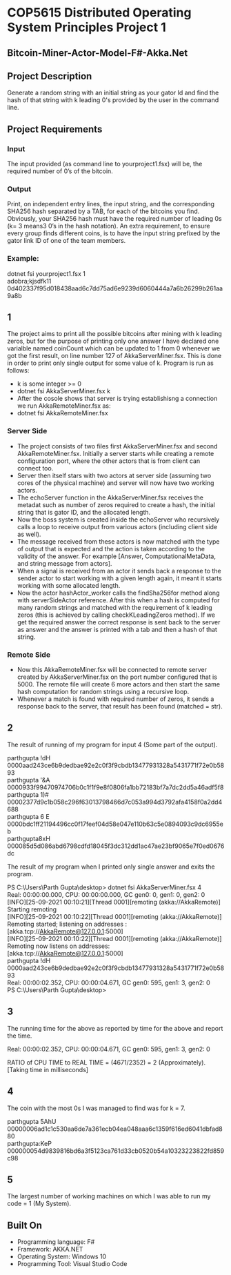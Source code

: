 # COP5615 Distributed Operating System Principles Project 1

## Bitcoin-Miner-Actor-Model-F#-Akka.Net

## Project Description

Generate a random string with an initial string as your gator Id and find the hash of that string with k leading 0's provided by the user in the command line.

## Project Requirements

### Input

The input provided (as command line to yourproject1.fsx) will be, the required number of 0’s of the bitcoin.

### Output

Print, on independent entry lines, the input string, and the corresponding SHA256 hash separated by a TAB, for each of the bitcoins you find. Obviously, your SHA256 hash must have the required number of leading 0s (k= 3 means3 0’s in the hash notation).  An extra requirement, to ensure every group finds different coins, is to have the input string prefixed by the gator link ID of one of the team members.

### Example:

dotnet fsi yourproject1.fsx 1 <br>
adobra;kjsdfk11    0d402337f95d018438aad6c7dd75ad6e9239d6060444a7a6b26299b261aa9a8b

## 1

The project aims to print all the possible bitcoins after mining with k leading zeros, but for the purpose of printing only one answer I have declared one varialble named coinCount which can be updated to 1 from 0 whenever we got the first result, on line number 127 of AkkaServerMiner.fsx. This is done in order to print only single output for some value of k. Program is run as follows:
- k is some integer >= 0
- dotnet fsi AkkaServerMiner.fsx k
- After the cosole shows that server is trying establishisng a connection we run AkkaRemoteMiner.fsx as:
- dotnet fsi AkkaRemoteMiner.fsx

### Server Side

- The project consists of two files first AkkaServerMiner.fsx and second AkkaRemoteMiner.fsx. Initially a server starts while creating a remote configuration port, where the other actors that is from client can connect too.
- Server then itself stars with two actors at server side (assuming two cores of the physical machine) and server will now have two working actors.
- The echoServer function in the AkkaServerMiner.fsx receives the metadat such as number of zeros required to create a hash, the initial string that is gator ID, and the allocated length.
- Now the boss system is created inside the echoServer who recursively calls a loop to receive output from various actors (including client side as well).
- The message received from these actors is now matched with the type of output that is expected and the action is taken according to the validity of the answer. For example [Answer, ComputationalMetaData, and string message from actors].
- When a signal is received from an actor it sends back a response to the sender actor to start working with a given length again, it meant it starts working with some allocated length.
- Now the actor hashActor_worker calls the findSha256for method along with serverSideActor reference. After this when a hash is computed for many random strings and matched with the requirement of k leading zeros (this is achieved by calling checkKLeadingZeros method). If we get the required answer the correct response is sent back to the server as answer and the answer is printed with a tab and then a hash of that string.

### Remote Side

- Now this AkkaRemoteMiner.fsx will be connected to remote server created by AkkaServerMiner.fsx on the port number configured that is 5000. The remote file will create 6 more actors and then start the same hash computation for random strings using a recursive loop.
- Whenever a match is found with required number of zeros, it sends a response back to the server, that result has been found (matched = str).

## 2

The result of running of my program for input 4 (Some part of the output).

parthgupta !dH    0000aad243ce6b9dedbae92e2c0f3f9cbdb13477931328a5431771f72e0b5893 <br>
parthgupta '&A    0000933f99470974706b0c1f1f9e8f0806fa1bb72183bf7a7dc2dd5a46adf5f8 <br>
parthgupta 1)#    00002377d9c1b058c296f63013798466d7c053a994d3792afa4158f0a2dd4688 <br>
parthgupta 6 E    0000bdc1ff21194496cc0f17feef04d58e047e110b63c5e0894093c9dc6955eb <br>
parthgupta8xH    000085d5d086abd6798cdfd18045f3dc312dd1ac47ae23bf9065e7f0ed0676dc

The result of my program when I printed only single answer and exits the program.

PS C:\Users\Parth Gupta\desktop> dotnet fsi AkkaServerMiner.fsx 4 <br>
Real: 00:00:00.000, CPU: 00:00:00.000, GC gen0: 0, gen1: 0, gen2: 0 <br>
[INFO][25-09-2021 00:10:21][Thread 0001][remoting (akka://AkkaRemote)] Starting remoting <br>
[INFO][25-09-2021 00:10:22][Thread 0001][remoting (akka://AkkaRemote)] Remoting started; listening on addresses : [akka.tcp://AkkaRemote@127.0.0.1:5000] <br>
[INFO][25-09-2021 00:10:22][Thread 0001][remoting (akka://AkkaRemote)] Remoting now listens on addresses: [akka.tcp://AkkaRemote@127.0.0.1:5000] <br>
parthgupta !dH    0000aad243ce6b9dedbae92e2c0f3f9cbdb13477931328a5431771f72e0b5893 <br>
Real: 00:00:02.352, CPU: 00:00:04.671, GC gen0: 595, gen1: 3, gen2: 0 <br>
PS C:\Users\Parth Gupta\desktop>

## 3

The running time for the above as reported by time for the above and report the time.

Real: 00:00:02.352, CPU: 00:00:04.671, GC gen0: 595, gen1: 3, gen2: 0

RATIO of CPU TIME to REAL TIME = (4671/2352) = 2 (Approximately). [Taking time in milliseconds]

## 4

The coin with the most 0s I was managed to find was for k = 7.

parthgupta 5AhU    00000006ad1c1c530aa6de7a361ecb04ea048aaa6c1359f616ed6041dbfad880 <br>
parthgupta:KeP    000000054d9839816bd6a3f5123ca761d33cb0520b54a10323223822fd859c98

## 5

The largest number of working machines on which I was able to run my code = 1 (My System).

## Built On
- Programming language: F# 
- Framework: AKKA.NET
- Operating System: Windows 10
- Programming Tool: Visual Studio Code
